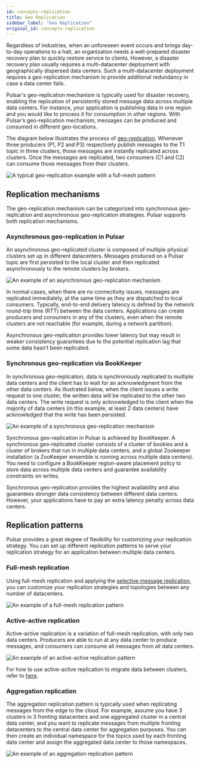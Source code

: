 ```yaml
---
id: concepts-replication
title: Geo Replication
sidebar_label: "Geo Replication"
original_id: concepts-replication
---
```


Regardless of industries, when an unforeseen event occurs and brings day-to-day operations to a halt, an organization needs a well-prepared disaster recovery plan to quickly restore service to clients. However, a disaster recovery plan usually requires a multi-datacenter deployment with geographically dispersed data centers. Such a multi-datacenter deployment requires a geo-replication mechanism to provide additional redundancy in case a data center fails.

Pulsar's geo-replication mechanism is typically used for disaster recovery, enabling the replication of persistently stored message data across multiple data centers. For instance, your application is publishing data in one region and you would like to process it for consumption in other regions. With Pulsar’s geo-replication mechanism, messages can be produced and consumed in different geo-locations.

The diagram below illustrates the process of [geo-replication](administration-geo.md). Whenever three producers (P1, P2 and P3) respectively publish messages to the T1 topic in three clusters, those messages are instantly replicated across clusters. Once the messages are replicated, two consumers (C1 and C2) can consume those messages from their clusters.

![A typical geo-replication example with a full-mesh pattern](/assets/full-mesh-replication.svg)

## Replication mechanisms

The geo-replication mechanism can be categorized into synchronous geo-replication and asynchronous geo-replication strategies. Pulsar supports both replication mechanisms.

### Asynchronous geo-replication in Pulsar

An asynchronous geo-replicated cluster is composed of multiple physical clusters set up in different datacenters. Messages produced on a Pulsar topic are first persisted to the local cluster and then replicated asynchronously to the remote clusters by brokers.

![An example of an asynchronous geo-replication mechanism](/assets/geo-replication-async.svg)

In normal cases, when there are no connectivity issues, messages are replicated immediately, at the same time as they are dispatched to local consumers. Typically, end-to-end delivery latency is defined by the network round-trip time (RTT) between the data centers. Applications can create producers and consumers in any of the clusters, even when the remote clusters are not reachable (for example, during a network partition).

Asynchronous geo-replication provides lower latency but may result in weaker consistency guarantees due to the potential replication lag that some data hasn’t been replicated.

### Synchronous geo-replication via BookKeeper

In synchronous geo-replication, data is synchronously replicated to multiple data centers and the client has to wait for an acknowledgment from the other data centers. As illustrated below, when the client issues a write request to one cluster, the written data will be replicated to the other two data centers. The write request is only acknowledged to the client when the majority of data centers (in this example, at least 2 data centers) have acknowledged that the write has been persisted.

![An example of a synchronous geo-replication mechanism](/assets/geo-replication-sync.svg)

Synchronous geo-replication in Pulsar is achieved by BookKeeper. A synchronous geo-replicated cluster consists of a cluster of bookies and a cluster of brokers that run in multiple data centers, and a global Zookeeper installation (a ZooKeeper ensemble is running across multiple data centers). You need to configure a BookKeeper region-aware placement policy to store data across multiple data centers and guarantee availability constraints on writes.

Synchronous geo-replication provides the highest availability and also guarantees stronger data consistency between different data centers. However, your applications have to pay an extra latency penalty across data centers.


## Replication patterns

Pulsar provides a great degree of flexibility for customizing your replication strategy. You can set up different replication patterns to serve your replication strategy for an application between multiple data centers.

### Full-mesh replication

Using full-mesh replication and applying the [selective message replication](administration-geo.md/#selective-replication), you can customize your replication strategies and topologies between any number of datacenters.

![An example of a full-mesh replication pattern](/assets/full-mesh-replication.svg)

### Active-active replication

Active-active replication is a variation of full-mesh replication, with only two data centers. Producers are able to run at any data center to produce messages, and consumers can consume all messages from all data centers.

![An example of an active-active replication pattern](/assets/active-active-replication.svg)

For how to use active-active replication to migrate data between clusters, refer to [here](administration-geo.md/#migrate-data-between-clusters-using-geo-replication).

### Aggregation replication

The aggregation replication pattern is typically used when replicating messages from the edge to the cloud. For example, assume you have 3 clusters in 3 fronting datacenters and one aggregated cluster in a central data center, and you want to replicate messages from multiple fronting datacenters to the central data center for aggregation purposes. You can then create an individual namespace for the topics used by each fronting data center and assign the aggregated data center to those namespaces.

![An example of an aggregation replication pattern](/assets/aggregation-replication.svg)
